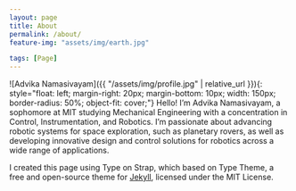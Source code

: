 ```yaml
---
layout: page
title: About
permalink: /about/
feature-img: "assets/img/earth.jpg"

tags: [Page]
---
```

![Advika Namasivayam]({{ "/assets/img/profile.jpg" | relative_url }}){: style="float: left; margin-right: 20px; margin-bottom: 10px; width: 150px; border-radius: 50%; object-fit: cover;"}
Hello! I’m Advika Namasivayam, a sophomore at MIT studying Mechanical Engineering with a concentration in Control, Instrumentation, and Robotics. I’m passionate about advancing robotic systems for space exploration, such as planetary rovers, as well as developing innovative design and control solutions for robotics across a wide range of applications.

I created this page using Type on Strap, which based on Type Theme, a free and open-source theme for [Jekyll](http://jekyllrb.com/), licensed under the MIT License.
